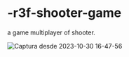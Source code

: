 # -r3f-shooter-game
 a game multiplayer of shooter.



![Captura desde 2023-10-30 16-47-56](https://github.com/Abacop6999/-r3f-shooter-game/assets/120139066/1363e8a3-5693-4913-a0c3-9bf2dca41b0f)

